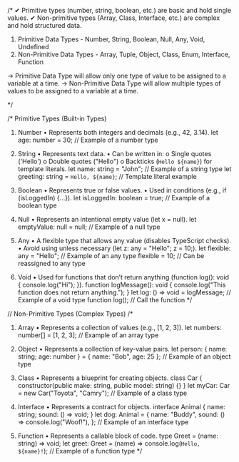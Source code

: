 /*
✔ Primitive types (number, string, boolean, etc.) are basic and hold single values.
✔ Non-primitive types (Array, Class, Interface, etc.) are complex and hold structured data.


 1. Primitive Data Types  - Number, String, Boolean, Null, Any, Void, Undefined
 2. Non-Primitive Data Types - Array, Tuple, Object, Class, Enum, Interface, Function

 -> Primitive Data Type will allow only one type of value to be assigned to a variable at a time.
 -> Non-Primitive Data Type will allow multiple types of values to be assigned to a variable at a time.

*/


/* Primitive Types (Built-in Types)
1.	Number
•	Represents both integers and decimals (e.g., 42, 3.14).
let age: number = 30; // Example of a number type

2.	String
•	Represents text data.
•	Can be written in:
o	Single quotes ('Hello')
o	Double quotes ("Hello")
o	Backticks (`Hello ${name}`) for template literals.
let name: string = "John"; // Example of a string type
let greeting: string = `Hello, ${name}`; // Template literal example

3.	Boolean
•	Represents true or false values.
•	Used in conditions (e.g., if (isLoggedIn) {...}).
let isLoggedIn: boolean = true; // Example of a boolean type

4.	Null
•	Represents an intentional empty value (let x = null).
let emptyValue: null = null; // Example of a null type


6.	Any
•	A flexible type that allows any value (disables TypeScript checks).
•	Avoid using unless necessary (let z: any = "Hello"; z = 10;).
let flexible: any = "Hello"; // Example of an any type
flexible = 10; // Can be reassigned to any type


7.	Void
•	Used for functions that don’t return anything (function log(): void { console.log("Hi"); }).
function logMessage(): void {
    console.log("This function does not return anything.");
}
let log: () => void = logMessage; // Example of a void type function
log(); // Call the function
*/



// Non-Primitive Types (Complex Types)
/*
1.	Array
•	Represents a collection of values (e.g., [1, 2, 3]).
let numbers: number[] = [1, 2, 3]; // Example of an array type

3.	Object
•	Represents a collection of key-value pairs.
let person: { name: string; age: number } = { name: "Bob", age: 25 }; // Example of an object type

4.	Class
•	Represents a blueprint for creating objects.
class Car {
    constructor(public make: string, public model: string) {}
}
let myCar: Car = new Car("Toyota", "Camry"); // Example of a class type

5.	Interface
•	Represents a contract for objects.
interface Animal {
    name: string;
    sound: () => void;
}
let dog: Animal = {
    name: "Buddy",
    sound: () => console.log("Woof!"),
}; // Example of an interface type

6.	Function
•	Represents a callable block of code.
type Greet = (name: string) => void;
let greet: Greet = (name) => console.log(`Hello, ${name}!`); // Example of a function type
*/



